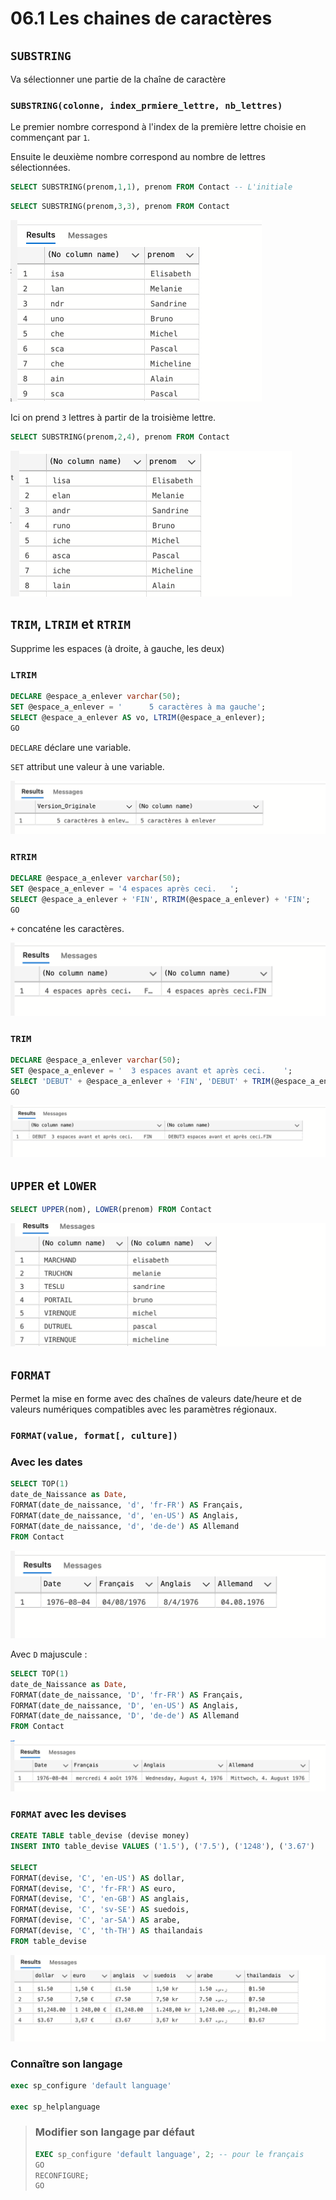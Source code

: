 # 06.1 Les chaines de caractères



## `SUBSTRING`

Va sélectionner une partie de la chaîne de caractère

### `SUBSTRING(colonne, index_prmiere_lettre, nb_lettres)`

Le premier nombre correspond à l'index de la première lettre choisie en commençant par `1`.

Ensuite le deuxième nombre correspond au nombre de lettres sélectionnées.

```sql
SELECT SUBSTRING(prenom,1,1), prenom FROM Contact -- L'initiale
```

```sql
SELECT SUBSTRING(prenom,3,3), prenom FROM Contact
```

<img src="assets/substring-in-action-oje.png" alt="substring-in-action-oje" style="zoom:50%;" />

Ici on prend `3` lettres à partir de la troisième lettre.

```sql
SELECT SUBSTRING(prenom,2,4), prenom FROM Contact
```

<img src="assets/second-exemple-substring-pmw.png" alt="second-exemple-substring-pmw" style="zoom:50%;" />



## `TRIM`, `LTRIM` et `RTRIM`

Supprime les espaces (à droite, à gauche, les deux)

### `LTRIM`

```sql
DECLARE @espace_a_enlever varchar(50);
SET @espace_a_enlever = '      5 caractères à ma gauche';
SELECT @espace_a_enlever AS vo, LTRIM(@espace_a_enlever);
GO
```

`DECLARE` déclare une variable.

`SET` attribut une valeur à une variable.

<img src="assets/ltrim-exemple-ooi.png" alt="ltrim-exemple-ooi" style="zoom:50%;" />



### `RTRIM`

```sql
DECLARE @espace_a_enlever varchar(50);
SET @espace_a_enlever = '4 espaces après ceci.   ';
SELECT @espace_a_enlever + 'FIN', RTRIM(@espace_a_enlever) + 'FIN';
GO
```

`+` concaténe les caractères.

<img src="assets/rtrim-exemple-ook.png" alt="rtrim-exemple-ook" style="zoom:50%;" />



### `TRIM`

```sql
DECLARE @espace_a_enlever varchar(50);
SET @espace_a_enlever = '  3 espaces avant et après ceci.    ';
SELECT 'DEBUT' + @espace_a_enlever + 'FIN', 'DEBUT' + TRIM(@espace_a_enlever) + 'FIN';
GO
```

<img src="assets/trim-exemple-uyt.png" alt="trim-exemple-uyt" style="zoom:50%;" />



## `UPPER` et `LOWER`

```sql
SELECT UPPER(nom), LOWER(prenom) FROM Contact
```

<img src="assets/lower-upper-exemple-hjb.png" alt="lower-upper-exemple-hjb" style="zoom:50%;" />



## `FORMAT`

Permet la mise en forme avec des chaînes de valeurs date/heure et de valeurs numériques compatibles avec les paramètres régionaux.

### `FORMAT(value, format[, culture])`

### Avec les dates

```sql
SELECT TOP(1)
date_de_Naissance as Date,
FORMAT(date_de_naissance, 'd', 'fr-FR') AS Français,
FORMAT(date_de_naissance, 'd', 'en-US') AS Anglais,
FORMAT(date_de_naissance, 'd', 'de-de') AS Allemand
FROM Contact
```

<img src="assets/format-date-rrr.png" alt="format-date-rrr" style="zoom:50%;" />

Avec `D` majuscule :

```sql
SELECT TOP(1)
date_de_Naissance as Date,
FORMAT(date_de_naissance, 'D', 'fr-FR') AS Français,
FORMAT(date_de_naissance, 'D', 'en-US') AS Anglais,
FORMAT(date_de_naissance, 'D', 'de-de') AS Allemand
FROM Contact
```

<img src="assets/format-date-human-readable-ppw.png" alt="format-date-human-readable-ppw" style="zoom:50%;" />



### `FORMAT` avec les devises

```sql
CREATE TABLE table_devise (devise money)
INSERT INTO table_devise VALUES ('1.5'), ('7.5'), ('1248'), ('3.67')

SELECT
FORMAT(devise, 'C', 'en-US') AS dollar,
FORMAT(devise, 'C', 'fr-FR') AS euro,
FORMAT(devise, 'C', 'en-GB') AS anglais,
FORMAT(devise, 'C', 'sv-SE') AS suedois,
FORMAT(devise, 'C', 'ar-SA') AS arabe,
FORMAT(devise, 'C', 'th-TH') AS thailandais
FROM table_devise
```

<img src="assets/format-currency-uit.png" alt="format-currency-uit" style="zoom:50%;" />

### Connaître son langage

```sql
exec sp_configure 'default language'

exec sp_helplanguage
```

> ### Modifier son langage par défaut
>
> ```sql
> EXEC sp_configure 'default language', 2; -- pour le français
> GO
> RECONFIGURE;
> GO
> ```
>
> 



